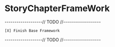 # StoryChapterFrameWork

-------------------// TODO //-------------------

    [X] Finish Base Framework

-------------------// TODO //-------------------
